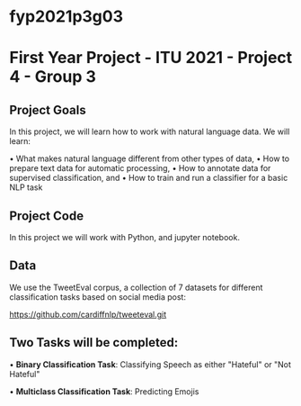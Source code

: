 # fyp2021p3g03
# First Year Project - ITU 2021 - Project 4 - Group 3

## Project Goals
In this project, we will learn how to work with natural language data. We will learn:

• What makes natural language different from other types of data,
• How to prepare text data for automatic processing,
• How to annotate data for supervised classification, and
• How to train and run a classifier for a basic NLP task

## Project Code
In this project we will work with Python, and jupyter notebook.

## Data
We use the TweetEval corpus, a collection of 7 datasets for different classification tasks
based on social media post:

https://github.com/cardiffnlp/tweeteval.git

## Two Tasks will be completed:
• **Binary Classification Task**: 
Classifying Speech as either "Hateful" or "Not Hateful"

• **Multiclass Classification Task**:
Predicting Emojis 

